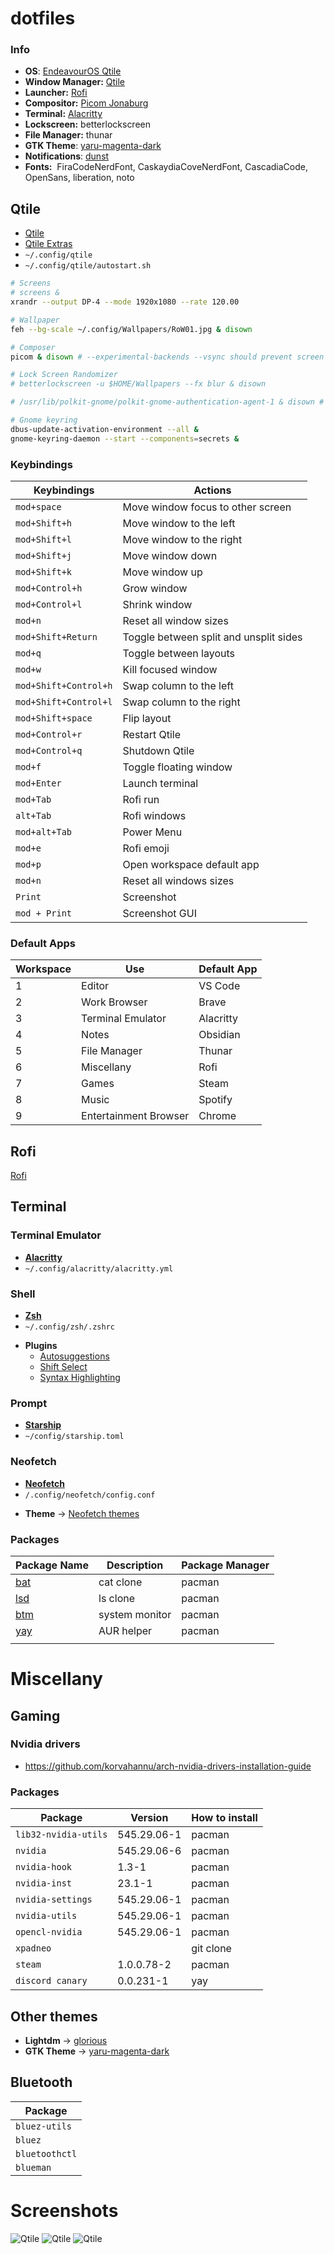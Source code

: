 # dotfiles


### Info

- **OS**: [EndeavourOS Qtile](https://discovery.endeavouros.com/window-tiling-managers/qtile/)
- **Window Manager:** [Qtile](#Qtile)
- **Launcher:** [Rofi](#Rofi)
- **Compositor:** [Picom Jonaburg](https://github.com/jonaburg/picom)
- **Terminal:** [Alacritty](#Terminal)
- **Lockscreen:** betterlockscreen
- **File Manager:** thunar
- **GTK Theme**: [yaru-magenta-dark](https://aur.archlinux.org/packages/yaru-gtk-theme)
- **Notifications**: [dunst](https://github.com/dunst-project/dunst)
- **Fonts:**  FiraCodeNerdFont, CaskaydiaCoveNerdFont, CascadiaCode, OpenSans, liberation, noto

## Qtile

* [Qtile](qtile.org)
* [Qtile Extras](https://github.com/elParaguayo/qtile-extras)
* `~/.config/qtile`
* `~/.config/qtile/autostart.sh`
``` bash
# Screens
# screens &
xrandr --output DP-4 --mode 1920x1080 --rate 120.00

# Wallpaper
feh --bg-scale ~/.config/Wallpapers/RoW01.jpg & disown

# Composer
picom & disown # --experimental-backends --vsync should prevent screen tearing on most setups if needed

# Lock Screen Randomizer
# betterlockscreen -u $HOME/Wallpapers --fx blur & disown

# /usr/lib/polkit-gnome/polkit-gnome-authentication-agent-1 & disown # start polkit agent from GNOME

# Gnome keyring
dbus-update-activation-environment --all &
gnome-keyring-daemon --start --components=secrets &
```

### Keybindings

| **Keybindings** | **Actions** |
| ---- | ---- |
| `mod+space` | Move window focus to other screen |
| `mod+Shift+h` | Move window to the left |
| `mod+Shift+l` | Move window to the right |
| `mod+Shift+j` | Move window down |
| `mod+Shift+k` | Move window up |
| `mod+Control+h` | Grow window |
| `mod+Control+l` | Shrink window |
| `mod+n` | Reset all window sizes |
| `mod+Shift+Return` | Toggle between split and unsplit sides |
| `mod+q` | Toggle between layouts |
| `mod+w` | Kill focused window |
| `mod+Shift+Control+h` | Swap column to the left |
| `mod+Shift+Control+l` | Swap column to the right |
| `mod+Shift+space` | Flip layout |
| `mod+Control+r` | Restart Qtile |
| `mod+Control+q` | Shutdown Qtile |
| `mod+f` | Toggle floating window |
| `mod+Enter` | Launch terminal |
| `mod+Tab` | Rofi run |
| `alt+Tab` | Rofi windows |
| `mod+alt+Tab` | Power Menu |
| `mod+e` | Rofi emoji |
| `mod+p` | Open workspace default app |
| `mod+n` | Reset all windows sizes |
| `Print` | Screenshot |
| `mod + Print` | Screenshot GUI |


### Default Apps

| Workspace | Use | Default App |
| ---- | ---- | ---- |
| 1 | Editor | VS Code |
| 2 | Work Browser | Brave |
| 3 | Terminal Emulator | Alacritty |
| 4 | Notes | Obsidian |
| 5 | File Manager | Thunar |
| 6 | Miscellany | Rofi |
| 7 | Games | Steam |
| 8 | Music | Spotify |
| 9 | Entertainment Browser | Chrome |

## Rofi
[Rofi](https://github.com/jonaburg/picom)

## Terminal
### Terminal Emulator
* [**Alacritty**](https://github.com/alacritty/alacritty)
* `~/.config/alacritty/alacritty.yml`

### Shell
* [**Zsh**](zsh.org) 
* `~/.config/zsh/.zshrc`
- **Plugins**
	- [Autosuggestions](https://github.com/zsh-users/zsh-autosuggestions)
	- [Shift Select](https://github.com/jirutka/zsh-shift-select)
	- [Syntax Highlighting](https://github.com/zsh-users/zsh-syntax-highlighting)

### Prompt
* [**Starship**](https://starship.rs/)
* `~/config/starship.toml`
### Neofetch
* [**Neofetch**](https://github.com/dylanaraps/neofetch)
* `/.config/neofetch/config.conf`
- **Theme** -> [Neofetch themes](https://github.com/Chick2D/neofetch-themes)
### Packages

| Package Name | Description | Package Manager |
| ---- | ---- | ---- |
| [ bat ](https://github.com/sharkdp/bat) | cat clone | pacman |
| [ lsd ](https://github.com/lsd-rs/lsd) | ls clone | pacman |
| [ btm ](https://github.com/ClementTsang/bottom) | system monitor | pacman |
| [ yay ](https://github.com/Jguer/yay) | AUR helper | pacman |
|  |  |  |


# Miscellany
## Gaming
### Nvidia drivers
* https://github.com/korvahannu/arch-nvidia-drivers-installation-guide
### Packages

| Package | Version | How to install |
| ---- | ---- | ---- |
| `lib32-nvidia-utils` | 545.29.06-1 | pacman |
| `nvidia` | 545.29.06-6 | pacman |
| `nvidia-hook` | 1.3-1 | pacman |
| `nvidia-inst` | 23.1-1 | pacman |
| `nvidia-settings` | 545.29.06-1 | pacman |
| `nvidia-utils` | 545.29.06-1 | pacman |
| `opencl-nvidia` | 545.29.06-1 | pacman |
| `xpadneo` |  | git clone |
| `steam` | 1.0.0.78-2 | pacman |
| `discord canary` | 0.0.231-1 | yay |
## Other themes
- **Lightdm** -> [glorious](https://github.com/eromatiya/lightdm-webkit2-theme-glorious)
- **GTK Theme** -> [yaru-magenta-dark](https://aur.archlinux.org/packages/yaru-colors-gtk-theme)

## Bluetooth
| Package |
| ---- |
| `bluez-utils` |
| `bluez` |
| `bluetoothctl` |
| `blueman` |


# Screenshots

![Qtile](./screenshot1.png)
![Qtile](./screenshot2.png)
![Qtile](./screenshot3.png)
